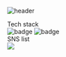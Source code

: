 ![header](https://capsule-render.vercel.app/api?type=waving&color=auto&height=300&section=header&text=welcome!%20&animation=fadeIn&fontAlignY=28&desc=프론트앤드%20개발자%20입니다!%20&descAlignY=51&descAlign=62)

Tech stack
<br>
![badge](https://img.shields.io/badge/React-blue) ![badge](https://img.shields.io/badge/JavaScript-orange)
<br>
SNS list
<br>
<a href="https://fatchoi.tistory.com" target="_blank"><img src="https://img.shields.io/badge/Tistory-violet"/></a>

